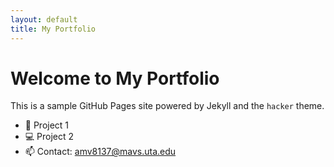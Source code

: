 ```yaml
---
layout: default
title: My Portfolio
---
```


# Welcome to My Portfolio

This is a sample GitHub Pages site powered by Jekyll and the `hacker` theme.

- 🔧 Project 1
- 💻 Project 2
- 📫 Contact: amv8137@mavs.uta.edu
